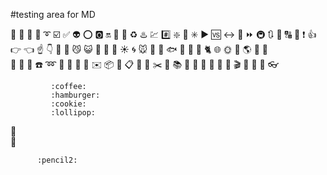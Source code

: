 #testing area for MD

 :red_circle:
  :large_blue_circle:
   :large_blue_diamond:
    :black_square_button:
     :curly_loop:
      :ballot_box_with_check:
       :white_check_mark:
       :alien:
       :o:
        :o2:
        :on:
         :diamond_shape_with_a_dot_inside:
       :station:
       :recycle:
       :hotsprings:
       :chart:
       :hash:
       :sparkle:
       :symbols:
       :eight_spoked_asterisk:
       :arrow_forward:
       :vs:
       :left_right_arrow:
       :heart_decoration:
       :fast_forward:
       :metro:
       :arrows_clockwise:
       :signal_strength:
       :capital_abcd:
       :cinema:
       :exclamation:
        :+1:
        :point_right:
        :point_left:
        :point_up:
        :point_down:
        :runner:
        :baby:
         :smirk_cat:
          :smiley_cat:
          :feet:
          :eyes:
           :speech_balloon:
           :sunny:
           :cyclone:
           :mouse:
       :penguin:
      :hamster: 
       :fish:
        :tropical_fish:
        :whale:
        :dolphin:
        :cat2:
        :globe_with_meridians:
        :sun_with_face:
        :full_moon_with_face:
        :earth_americas:
         :milky_way:
       :ghost:  
        :floppy_disk: 
        :movie_camera: 
        :iphone: 
         :phone:
         :loop:
        :electric_plug: 
         :wrench:
         :hammer:
         :incoming_envelope:
         :envelope:
         :package:
         :pill:
          :clipboard:
          :open_file_folder:
          :calendar:
          :scissors:
          :pushpin:
          :books:
           :microscope:
           :football:
           :gem:
           :space_invader:
           :game_die:
            :book:
            :clapper:
            :memo:
            :art:
            :briefcase:
             :eyeglasses:
            
             :coffee:
             :hamburger:
             :cookie:
             :lollipop:
  :apple:            
        :rocket:      
             
             
             
             
          :pencil2:
          
          
          
          
          
